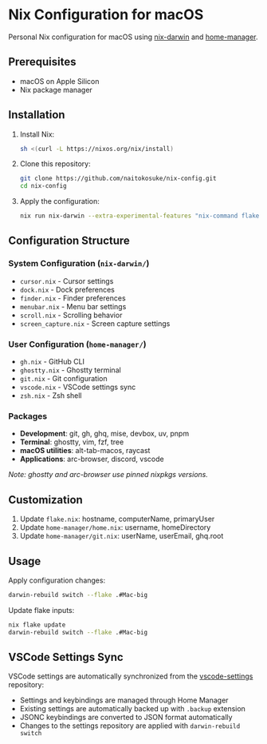 # Nix Configuration for macOS

Personal Nix configuration for macOS using [nix-darwin](https://github.com/LnL7/nix-darwin) and [home-manager](https://github.com/nix-community/home-manager).

## Prerequisites

- macOS on Apple Silicon
- Nix package manager

## Installation

1. Install Nix:
   ```bash
   sh <(curl -L https://nixos.org/nix/install)
   ```

2. Clone this repository:
   ```bash
   git clone https://github.com/naitokosuke/nix-config.git
   cd nix-config
   ```

3. Apply the configuration:
   ```bash
   nix run nix-darwin --extra-experimental-features "nix-command flakes" -- switch --flake .#Mac-big
   ```

## Configuration Structure

### System Configuration (`nix-darwin/`)
- `cursor.nix` - Cursor settings
- `dock.nix` - Dock preferences
- `finder.nix` - Finder preferences
- `menubar.nix` - Menu bar settings
- `scroll.nix` - Scrolling behavior
- `screen_capture.nix` - Screen capture settings

### User Configuration (`home-manager/`)
- `gh.nix` - GitHub CLI
- `ghostty.nix` - Ghostty terminal
- `git.nix` - Git configuration
- `vscode.nix` - VSCode settings sync
- `zsh.nix` - Zsh shell

### Packages

- **Development**: git, gh, ghq, mise, devbox, uv, pnpm
- **Terminal**: ghostty, vim, fzf, tree
- **macOS utilities**: alt-tab-macos, raycast
- **Applications**: arc-browser, discord, vscode

*Note: ghostty and arc-browser use pinned nixpkgs versions.*

## Customization

1. Update `flake.nix`: hostname, computerName, primaryUser
2. Update `home-manager/home.nix`: username, homeDirectory
3. Update `home-manager/git.nix`: userName, userEmail, ghq.root

## Usage

Apply configuration changes:
```bash
darwin-rebuild switch --flake .#Mac-big
```

Update flake inputs:
```bash
nix flake update
darwin-rebuild switch --flake .#Mac-big
```

## VSCode Settings Sync

VSCode settings are automatically synchronized from the [vscode-settings](https://github.com/naitokosuke/vscode-settings) repository:

- Settings and keybindings are managed through Home Manager
- Existing settings are automatically backed up with `.backup` extension
- JSONC keybindings are converted to JSON format automatically
- Changes to the settings repository are applied with `darwin-rebuild switch`